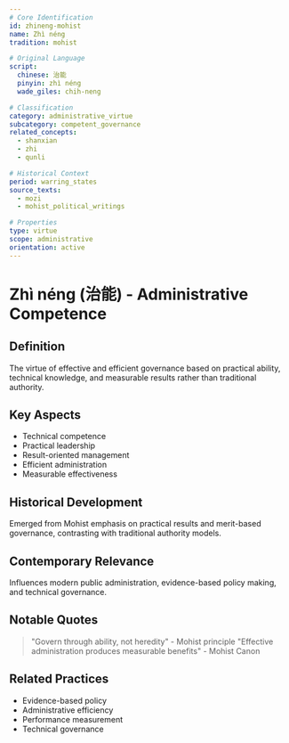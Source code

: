 ```yaml
---
# Core Identification
id: zhineng-mohist
name: Zhì néng
tradition: mohist

# Original Language
script:
  chinese: 治能
  pinyin: zhì néng
  wade_giles: chih-neng

# Classification
category: administrative_virtue
subcategory: competent_governance
related_concepts:
  - shanxian
  - zhi
  - qunli

# Historical Context
period: warring_states
source_texts:
  - mozi
  - mohist_political_writings

# Properties
type: virtue
scope: administrative
orientation: active
---
```


# Zhì néng (治能) - Administrative Competence

## Definition
The virtue of effective and efficient governance based on practical ability, technical knowledge, and measurable results rather than traditional authority.

## Key Aspects
- Technical competence
- Practical leadership
- Result-oriented management
- Efficient administration
- Measurable effectiveness

## Historical Development
Emerged from Mohist emphasis on practical results and merit-based governance, contrasting with traditional authority models.

## Contemporary Relevance
Influences modern public administration, evidence-based policy making, and technical governance.

## Notable Quotes
> "Govern through ability, not heredity" - Mohist principle
> "Effective administration produces measurable benefits" - Mohist Canon

## Related Practices
- Evidence-based policy
- Administrative efficiency
- Performance measurement
- Technical governance